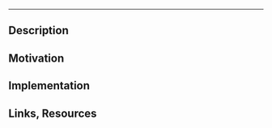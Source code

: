 <!-- This is for issues that don't fit into any of the other templates. -->

--------------------------------------------------------------------------------
<!-- Directions: Add or change things to best capture your issue.  -->

## Description
<!-- "What" the issue is about -->



## Motivation
<!-- "Why": context to understanding its importance -->



## Implementation
<!-- "How": ideas for addressing or implementing it -->



## Links, Resources
<!-- Add any relevant links, images, code-snippets, references -->




